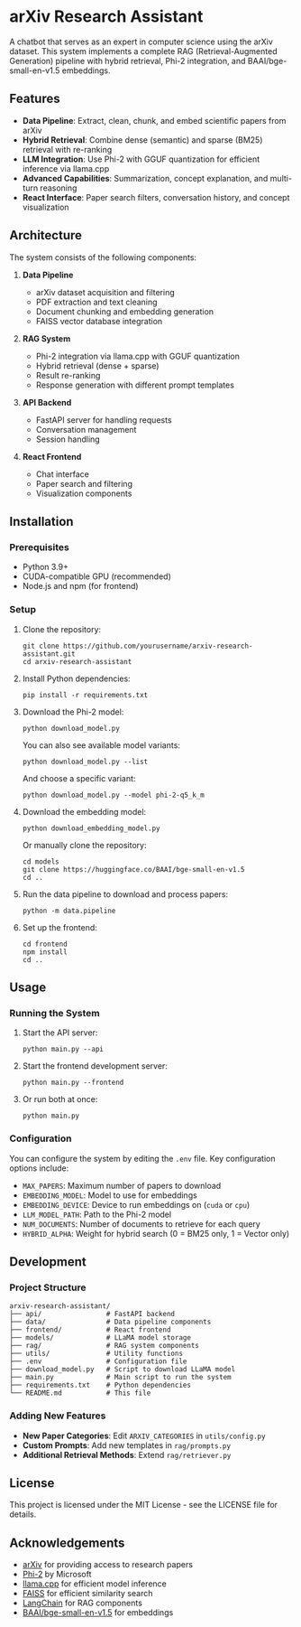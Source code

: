 # arXiv Research Assistant

A chatbot that serves as an expert in computer science using the arXiv dataset. This system implements a complete RAG (Retrieval-Augmented Generation) pipeline with hybrid retrieval, Phi-2 integration, and BAAI/bge-small-en-v1.5 embeddings.

## Features

- **Data Pipeline**: Extract, clean, chunk, and embed scientific papers from arXiv
- **Hybrid Retrieval**: Combine dense (semantic) and sparse (BM25) retrieval with re-ranking
- **LLM Integration**: Use Phi-2 with GGUF quantization for efficient inference via llama.cpp
- **Advanced Capabilities**: Summarization, concept explanation, and multi-turn reasoning
- **React Interface**: Paper search filters, conversation history, and concept visualization

## Architecture

The system consists of the following components:

1. **Data Pipeline**
   - arXiv dataset acquisition and filtering
   - PDF extraction and text cleaning
   - Document chunking and embedding generation
   - FAISS vector database integration

2. **RAG System**
   - Phi-2 integration via llama.cpp with GGUF quantization
   - Hybrid retrieval (dense + sparse)
   - Result re-ranking
   - Response generation with different prompt templates

3. **API Backend**
   - FastAPI server for handling requests
   - Conversation management
   - Session handling

4. **React Frontend**
   - Chat interface
   - Paper search and filtering
   - Visualization components

## Installation

### Prerequisites

- Python 3.9+
- CUDA-compatible GPU (recommended)
- Node.js and npm (for frontend)

### Setup

1. Clone the repository:
   ```
   git clone https://github.com/yourusername/arxiv-research-assistant.git
   cd arxiv-research-assistant
   ```

2. Install Python dependencies:
   ```
   pip install -r requirements.txt
   ```

3. Download the Phi-2 model:
   ```
   python download_model.py
   ```

   You can also see available model variants:
   ```
   python download_model.py --list
   ```

   And choose a specific variant:
   ```
   python download_model.py --model phi-2-q5_k_m
   ```

4. Download the embedding model:
   ```
   python download_embedding_model.py
   ```

   Or manually clone the repository:
   ```
   cd models
   git clone https://huggingface.co/BAAI/bge-small-en-v1.5
   cd ..
   ```

5. Run the data pipeline to download and process papers:
   ```
   python -m data.pipeline
   ```

6. Set up the frontend:
   ```
   cd frontend
   npm install
   cd ..
   ```

## Usage

### Running the System

1. Start the API server:
   ```
   python main.py --api
   ```

2. Start the frontend development server:
   ```
   python main.py --frontend
   ```

3. Or run both at once:
   ```
   python main.py
   ```

### Configuration

You can configure the system by editing the `.env` file. Key configuration options include:

- `MAX_PAPERS`: Maximum number of papers to download
- `EMBEDDING_MODEL`: Model to use for embeddings
- `EMBEDDING_DEVICE`: Device to run embeddings on (`cuda` or `cpu`)
- `LLM_MODEL_PATH`: Path to the Phi-2 model
- `NUM_DOCUMENTS`: Number of documents to retrieve for each query
- `HYBRID_ALPHA`: Weight for hybrid search (0 = BM25 only, 1 = Vector only)

## Development

### Project Structure

```
arxiv-research-assistant/
├── api/                # FastAPI backend
├── data/               # Data pipeline components
├── frontend/           # React frontend
├── models/             # LLaMA model storage
├── rag/                # RAG system components
├── utils/              # Utility functions
├── .env                # Configuration file
├── download_model.py   # Script to download LLaMA model
├── main.py             # Main script to run the system
├── requirements.txt    # Python dependencies
└── README.md           # This file
```

### Adding New Features

- **New Paper Categories**: Edit `ARXIV_CATEGORIES` in `utils/config.py`
- **Custom Prompts**: Add new templates in `rag/prompts.py`
- **Additional Retrieval Methods**: Extend `rag/retriever.py`

## License

This project is licensed under the MIT License - see the LICENSE file for details.

## Acknowledgements

- [arXiv](https://arxiv.org/) for providing access to research papers
- [Phi-2](https://huggingface.co/microsoft/phi-2) by Microsoft
- [llama.cpp](https://github.com/ggerganov/llama.cpp) for efficient model inference
- [FAISS](https://github.com/facebookresearch/faiss) for efficient similarity search
- [LangChain](https://github.com/langchain-ai/langchain) for RAG components
- [BAAI/bge-small-en-v1.5](https://huggingface.co/BAAI/bge-small-en-v1.5) for embeddings